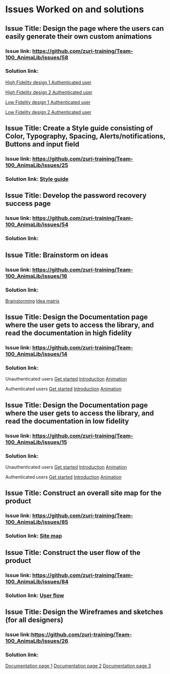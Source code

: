 # Issues Worked on and solutions

## Issue Title: Design the page where the users can easily generate their own custom animations

### Issue link: https://github.com/zuri-training/Team-100_AnimaLib/issues/58

### Solution link: 
[High Fidelity design 1 Authenticated user](https://www.figma.com/file/VLaolzmNxT8lx7uBMsYVMz/Team-100_AnimaLib?node-id=2808%3A33547)

[High Fidelity design 2 Authenticated user]( https://www.figma.com/file/VLaolzmNxT8lx7uBMsYVMz/Team-100_AnimaLib?node-id=2808%3A33675)

[Low Fidelity design 1 Authenticated user](https://www.figma.com/file/VLaolzmNxT8lx7uBMsYVMz/Team-100_AnimaLib?node-id=2882%3A21226)

[Low Fidelity design 2 Authenticated user](https://www.figma.com/file/VLaolzmNxT8lx7uBMsYVMz/Team-100_AnimaLib?node-id=2882%3A21088)
               
            

## Issue Title: Create a Style guide consisting of Color, Typography, Spacing, Alerts/notifications, Buttons and input field

### Issue link: https://github.com/zuri-training/Team-100_AnimaLib/issues/25

### Solution link: [Style guide](https://www.figma.com/file/VLaolzmNxT8lx7uBMsYVMz/Team-100_AnimaLib?node-id=0%3A1)

## Issue Title: Develop the password recovery success page

### Issue link: https://github.com/zuri-training/Team-100_AnimaLib/issues/54

### Solution link:  


## Issue Title: Brainstorm on ideas

### Issue link: https://github.com/zuri-training/Team-100_AnimaLib/issues/16

### Solution link: 
[Brainstorming](https://www.figma.com/file/VLaolzmNxT8lx7uBMsYVMz/Team-100_AnimaLib?node-id=2880%3A27332)
[Idea matrix](https://www.figma.com/file/VLaolzmNxT8lx7uBMsYVMz/Team-100_AnimaLib?node-id=2730%3A47674)
              
              
              
## Issue Title: Design the Documentation page where the user gets to access the library, and read the documentation in high fidelity

### Issue link: https://github.com/zuri-training/Team-100_AnimaLib/issues/14

### Solution link: 
Unauthenticated users
[Get started](https://www.figma.com/file/VLaolzmNxT8lx7uBMsYVMz/Team-100_AnimaLib?node-id=2712%3A81283)
[Introduction](https://www.figma.com/file/VLaolzmNxT8lx7uBMsYVMz/Team-100_AnimaLib?node-id=3207%3A21520)
[Animation](https://www.figma.com/file/VLaolzmNxT8lx7uBMsYVMz/Team-100_AnimaLib?node-id=2712%3A81918)
               
Authenticated users
[Get started](https://www.figma.com/file/VLaolzmNxT8lx7uBMsYVMz/Team-100_AnimaLib?node-id=3222%3A21729)
[Introduction](https://www.figma.com/file/VLaolzmNxT8lx7uBMsYVMz/Team-100_AnimaLib?node-id=2712%3A82379)
[Animation](https://www.figma.com/file/VLaolzmNxT8lx7uBMsYVMz/Team-100_AnimaLib?node-id=2712%3A82149)



## Issue Title: Design the Documentation page where the user gets to access the library, and read the documentation in low fidelity

### Issue link: https://github.com/zuri-training/Team-100_AnimaLib/issues/15

### Solution link: 
Unauthenticated users
[Get started](https://www.figma.com/file/VLaolzmNxT8lx7uBMsYVMz/Team-100_AnimaLib?node-id=2882%3A17241)
[Introduction](https://www.figma.com/file/VLaolzmNxT8lx7uBMsYVMz/Team-100_AnimaLib?node-id=2882%3A17554)
[Animation](https://www.figma.com/file/VLaolzmNxT8lx7uBMsYVMz/Team-100_AnimaLib?node-id=2882%3A17330)
               
Authenticated users
[Get started](https://www.figma.com/file/VLaolzmNxT8lx7uBMsYVMz/Team-100_AnimaLib?node-id=2882%3A26483)
[Introduction](https://www.figma.com/file/VLaolzmNxT8lx7uBMsYVMz/Team-100_AnimaLib?node-id=2882%3A26796)
[Animation](https://www.figma.com/file/VLaolzmNxT8lx7uBMsYVMz/Team-100_AnimaLib?node-id=2882%3A26572)

## Issue Title: Construct an overall site map for the product

### Issue link: https://github.com/zuri-training/Team-100_AnimaLib/issues/85

### Solution link: [Site map](https://www.figma.com/file/VLaolzmNxT8lx7uBMsYVMz/Team-100_AnimaLib?node-id=2730%3A47580)



## Issue Title: Construct the user flow of the product 

### Issue link: https://github.com/zuri-training/Team-100_AnimaLib/issues/84

### Solution link: [User flow](https://www.figma.com/file/VLaolzmNxT8lx7uBMsYVMz/Team-100_AnimaLib?node-id=2730%3A47582)


## Issue Title: Design the Wireframes and sketches (for all designers) 

### Issue link:https://github.com/zuri-training/Team-100_AnimaLib/issues/26

### Solution link: 
[Documentation page 1](https://www.figma.com/file/VLaolzmNxT8lx7uBMsYVMz/Team-100_AnimaLib?node-id=2882%3A24704)
[Documentation page 2](https://www.figma.com/file/VLaolzmNxT8lx7uBMsYVMz/Team-100_AnimaLib?node-id=2882%3A24881)
[Documentation page 3](https://www.figma.com/file/VLaolzmNxT8lx7uBMsYVMz/Team-100_AnimaLib?node-id=2882%3A24774)
